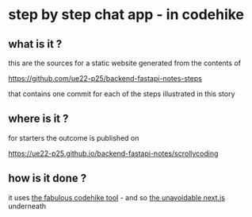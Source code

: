 # step by step chat app - in codehike

## what is it ?

this are the sources for a static website generated from the contents of

https://github.com/ue22-p25/backend-fastapi-notes-steps

that contains one commit for each of the steps illustrated in this story

## where is it ?

for starters the outcome is published on

https://ue22-p25.github.io/backend-fastapi-notes/scrollycoding

## how is it done ?

it uses [the fabulous codehike tool](https://codehike.org/) - and so [the unavoidable next.js](nextjs.org) underneath
